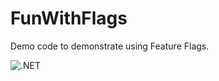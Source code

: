 # FunWithFlags
Demo code to demonstrate using Feature Flags.

![.NET](https://github.com/ArnoudBM/FunWithFlags/workflows/.NET/badge.svg?branch=master)
